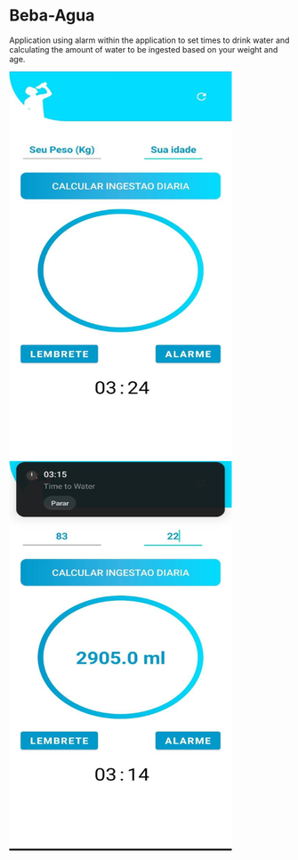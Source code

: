 # Beba-Agua
Application using alarm within the application to set times to drink water and calculating the amount of water to be ingested based on your weight and age.

<img align="left" width="400" height="700" src="https://github.com/AlanAndCode/Beba-Agua/blob/main/app/src/main/res/drawable/extoplay.jpg">
<img align="center" width="400" height="700" src="https://github.com/AlanAndCode/Beba-Agua/blob/main/app/src/main/res/drawable/explay.jpg">
